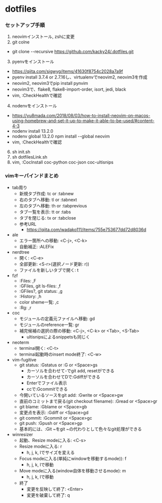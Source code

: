 # dotfiles
### セットアップ手順
1. neovimインストール, zshに変更
2. git colne
- git clone --recursive https://github.com/kacky24/.dotfiles.git
3. pyenvをインストール
- https://qiita.com/sigwyg/items/41630f8754c2028a7a9f
- pyenv install 3.7.4 or 2.7.16し、virtualenvでneovim2, neovim3を作成
- neovim2, neovim3でpip install pynvim
- neovim3で、flake8, flake8-import-order, isort, jedi, black
- vim, :CheckHealthで確認
4. nodenvをインストール
- https://yu8mada.com/2018/08/03/how-to-install-neovim-on-macos-using-homebrew-and-set-it-up-to-make-it-able-to-be-used/#content-4-3
- nodenv install 13.2.0
- nodenv global 13.2.0 npm install --global neovim
- vim, :CheckHealthで確認
6. sh init.sh
7. sh dotfilesLink.sh
8. vim, :CocInstall coc-python coc-json coc-ultisnips

### vimキーバインドまとめ
- tab周り
  - 新規タブ作成: tc or :tabnew
  - 右のタブへ移動: tl or :tabnext
  - 左のタブへ移動: th or :tabprevious
  - タブ一覧を表示: tt or :tabs
  - タブを閉じる: tx or :tabclose
  - 参考URL
    - https://qiita.com/wadako111/items/755e753677dd72d8036d
- ale
  - エラー箇所への移動: \<C-j>, \<C-k>
  - 自動補正: :ALEFix
- nerdtree
  - 開く: \<C-e>
  - 全部更新: \<S-r>(選択ノード更新: r))
  - ファイルを新しいタブで開く: t
- fzf
  - :Files: ,F
  - :GFiles, git ls-files: ,f
  - :GFiles?, git status: ,g
  - :History: ,h
  - color sheme一覧: ,c
  - :Rg: ,r
- coc
  - モジュールの定義元ファイルへ移動: gd
  - モジュールのreference一覧: gr
  - 補完候補の選択の際の移動: \<C-j>, \<C-k> or \<Tab>, \<S-Tab>
    - ultisnipsによるsnippetsも同じく
- neoterm
  - terminal開く: \<C-t>
  - terminal起動時のinsert mode終了: \<C-w>
- vim-fugitive
  - git status: :Gstatus or :G or \<Space>gs
    - カーソルを合わせて-でgit add, resetができる
    - カーソルを合わせてDで:Gdiffができる
    - Enterでファイル表示
    - ccで:Gcommitできる
  - 今開いているソースをgit add: :Gwrite or \<Space>gw
  - 直前のコミットまで戻る(git checkout filename): :Gread or \<Space>gr
  - git blame: :Gblame or \<Space>gb
  - 変更点を表示: :Gdiff or \<Space>gd
  - git commit: :Gcommit or \<Space>gc
  - git push: :Gpush or \<Space>gp
  - 基本的には、:Git ~をgit ~の代わりとして色々なgit処理ができる
- winresizer
  - 起動、Resize modeに入る: \<C-s>
  - Resize modeに入る: r
    - h, j, k, lでサイズを変える
  - Focus modeに入る(単純にwindowを移動するmode)): f
    - h, j, k, lで移動
  - Move modeに入る(window自体を移動させるmode): m
    - h, j, k, lで移動
  - 終了
    - 変更を反映して終了: \<Enter>
    - 変更を破棄して終了: q
